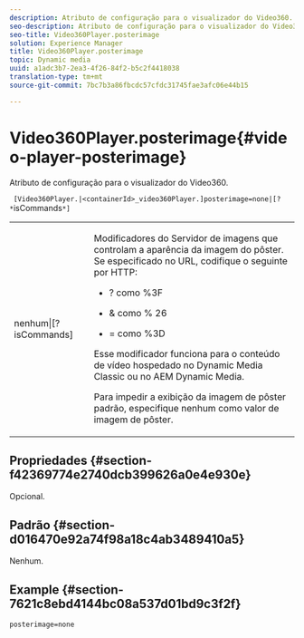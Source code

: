```yaml
---
description: Atributo de configuração para o visualizador do Video360.
seo-description: Atributo de configuração para o visualizador do Video360.
seo-title: Video360Player.posterimage
solution: Experience Manager
title: Video360Player.posterimage
topic: Dynamic media
uuid: a1adc3b7-2ea3-4f26-84f2-b5c2f4418038
translation-type: tm+mt
source-git-commit: 7bc7b3a86fbcdc57cfdc31745fae3afc06e44b15

---
```



# Video360Player.posterimage{#video-player-posterimage}

Atributo de configuração para o visualizador do Video360.

` [Video360Player.|<containerId>_video360Player.]posterimage=none|[? *`isCommands`*]`

<table id="table_C616483932C2482CA9794DDD7313FD7C"> 
 <tbody> 
  <tr> 
   <td colname="col1"> <p> <span class="codeph"> nenhum|[?<span class="varname"> isCommands</span>]</span> </p> </td> 
   <td colname="col2"> <p> Modificadores do Servidor de imagens que controlam a aparência da imagem do pôster. Se especificado no URL, codifique o seguinte por HTTP: </p> <p> 
     <ul id="ul_B38A687CEFE64C68A0B2C227A68A458F"> 
      <li id="li_E7AE1BDAC17E49E0B7ACF89C5C0529F0"> <p> <span class="codeph"> ?</span> como <span class="codeph"> %3F</span> </p> </li> 
      <li id="li_391CCF067F734480B2B4AFC9760C479A"> <p> <span class="codeph"> &amp;</span> como <span class="codeph"> % 26</span> </p> </li> 
      <li id="li_6824B66A55554C5A8B12874DCF5BFAEE"> <p> <span class="codeph"> =</span> como <span class="codeph"> %3D</span> </p> </li> 
     </ul> </p> <p> Esse modificador funciona para o conteúdo de vídeo hospedado no Dynamic Media Classic ou no AEM Dynamic Media. </p> <p>Para impedir a exibição da imagem de pôster padrão, especifique <span class="codeph"> nenhum</span> como valor de imagem de pôster. </p> </td> 
  </tr> 
 </tbody> 
</table>

## Propriedades {#section-f42369774e2740dcb399626a0e4e930e}

Opcional.

## Padrão {#section-d016470e92a74f98a18c4ab3489410a5}

Nenhum.

## Example {#section-7621c8ebd4144bc08a537d01bd9c3f2f}

```
posterimage=none
```

